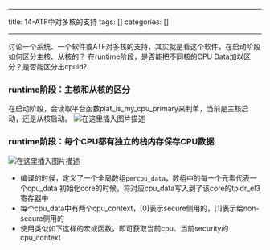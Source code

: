 
--- 
title:  14-ATF中对多核的支持 
tags: []
categories: [] 

---
讨论一个系统、一个软件或ATF对多核的支持，其实就是看这个软件，在启动阶段如何区分主核、从核的？ 在runtime阶段，是否能把不同核的CPU Data加以区分？是否能区分出cpuid?

### runtime阶段：主核和从核的区分

在启动阶段，会读取平台函数plat_is_my_cpu_primary来判单，当前是主核启动，还是从核启动。 <img src="https://img-blog.csdnimg.cn/direct/8ab72e18f4fe4c5fbdb89a4d4c3d550b.png" alt="在这里插入图片描述">

### runtime阶段：每个CPU都有独立的栈内存保存CPU数据

<img src="https://img-blog.csdnimg.cn/90bcfa54d66249f8a4881a8452ac4483.png?x-oss-process=image/watermark,type_d3F5LXplbmhlaQ,shadow_50,text_Q1NETiBA5Luj56CB5pS55Y-Y5LiW55WMY3R3,size_20,color_FFFFFF,t_70,g_se,x_16" alt="在这里插入图片描述">

 - 编译的时候，定义了一个全局数组`percpu_data`，数组中的每一个元素代表一个cpu_data 初始化core的时候，将对应cpu_data写入到了该core的tpidr_el3寄存器中
 - 每个cpu_data中有两个cpu_context，[0]表示secure侧用的，[1]表示给non-secure侧用的
 - 使用类似如下这样的宏或函数，即可获取当前cpu、当前security的cpu_context
